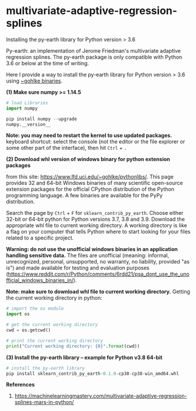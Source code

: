# multivariate-adaptive-regression-splines
Installing the py-earth library for Python version > 3.6


Py-earth: an implementation of Jerome Friedman's multivariate adaptive regression splines. The py-earth package is only compatible with Python 3.6 or below at the time of writing.  

Here I provide a way to install the py-earth library for Python version > 3.6 using [~gohlke binaries](https://www.lfd.uci.edu/~gohlke/pythonlibs/).


**(1) Make sure numpy >= 1.14.5**

```python
# load Libraries
import numpy

pip install numpy --upgrade
numpy.__version__
```
**Note: you may need to restart the kernel to use updated packages.**
keyboard shortcut: select the console (not the editor or the file explorer or some other part of the interface), then hit ```Ctrl``` + ```.```
 
**(2) Download whl version of windows binary for python extension packages** 

from this site: https://www.lfd.uci.edu/~gohlke/pythonlibs/. This page provides 32 and 64-bit Windows binaries of many scientific open-source extension packages for the official CPython distribution of the Python programming language. A few binaries are available for the PyPy distribution.

Search the page by ```Ctrl``` + ```F``` for ```sklearn_contrib_py_earth```.
Choose either 32-bit or 64-bit python for Python versions 3.7, 3.8 and 3.9.
Download the appropriate whl file to current working directory. A working directory is like a flag on your computer that tells Python where to start looking for your files related to a specific project. 


**Warning: do not use the unofficial windows binaries in an application handling sensitive data.**
The files are unofficial (meaning: informal, unrecognized, personal, unsupported, no warranty, no liability, provided "as is") and made available for testing and evaluation purposes (https://www.reddit.com/r/Python/comments/6rdd21/psa_dont_use_the_unofficial_windows_binaries_in/).


**Note: make sure to download whl file to current working directory.** Getting the current working directory in python: 
 ```python
 # import the os module
import os

# get the current working directory
cwd = os.getcwd()

# print the current working directory
print("Current working directory: {0}".format(cwd))
```
 

**(3) Install the py-earth library – example for Python v3.8 64-bit**

```python
# install the py-earth library
pip install sklearn_contrib_py_earth-0.1.0-cp38-cp38-win_amd64.whl
```


**References**
1. https://machinelearningmastery.com/multivariate-adaptive-regression-splines-mars-in-python/
